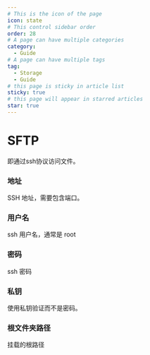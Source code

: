 ```yaml
---
# This is the icon of the page
icon: state
# This control sidebar order
order: 28
# A page can have multiple categories
category:
  - Guide
# A page can have multiple tags
tag:
  - Storage
  - Guide
# this page is sticky in article list
sticky: true
# this page will appear in starred articles
star: true
---
```


# SFTP

即通过ssh协议访问文件。

### 地址
SSH 地址，需要包含端口。

### 用户名
ssh 用户名，通常是 root

### 密码
ssh 密码

### 私钥
使用私钥验证而不是密码。

### 根文件夹路径
挂载的根路径